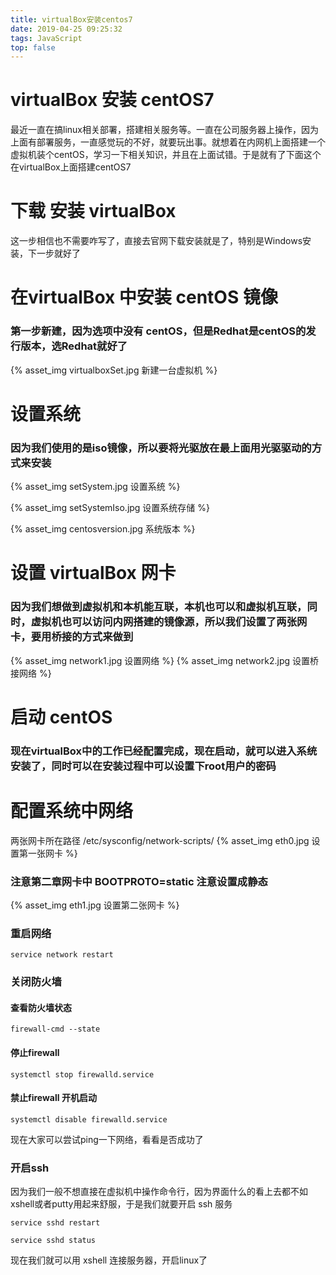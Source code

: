 ```yaml
---
title: virtualBox安装centos7
date: 2019-04-25 09:25:32
tags: JavaScript 
top: false
---
```

# virtualBox 安装 centOS7
最近一直在搞linux相关部署，搭建相关服务等。一直在公司服务器上操作，因为上面有部署服务，一直感觉玩的不好，就要玩出事。就想着在内网机上面搭建一个虚拟机装个centOS，学习一下相关知识，并且在上面试错。于是就有了下面这个在virtualBox上面搭建centOS7

# 下载 安装 virtualBox 
这一步相信也不需要咋写了，直接去官网下载安装就是了，特别是Windows安装，下一步就好了

# 在virtualBox 中安装 centOS 镜像
### 第一步新建，因为选项中没有 centOS，但是Redhat是centOS的发行版本，选Redhat就好了
{% asset_img virtualboxSet.jpg 新建一台虚拟机 %}

# 设置系统
### 因为我们使用的是iso镜像，所以要将光驱放在最上面用光驱驱动的方式来安装
{% asset_img setSystem.jpg 设置系统 %}

{% asset_img setSystemIso.jpg 设置系统存储 %}

{% asset_img centosversion.jpg 系统版本 %}

# 设置 virtualBox 网卡
### 因为我们想做到虚拟机和本机能互联，本机也可以和虚拟机互联，同时，虚拟机也可以访问内网搭建的镜像源，所以我们设置了两张网卡，要用桥接的方式来做到
{% asset_img network1.jpg 设置网络 %}
{% asset_img network2.jpg 设置桥接网络 %}

# 启动 centOS
### 现在virtualBox中的工作已经配置完成，现在启动，就可以进入系统安装了，同时可以在安装过程中可以设置下root用户的密码

# 配置系统中网络
两张网卡所在路径 /etc/sysconfig/network-scripts/
{% asset_img eth0.jpg 设置第一张网卡 %}

### 注意第二章网卡中 BOOTPROTO=static 注意设置成静态
{% asset_img eth1.jpg 设置第二张网卡 %}

### 重启网络
    service network restart

### 关闭防火墙
#### 查看防火墙状态

    firewall-cmd --state

#### 停止firewall

    systemctl stop firewalld.service

#### 禁止firewall 开机启动

    systemctl disable firewalld.service

现在大家可以尝试ping一下网络，看看是否成功了

### 开启ssh

因为我们一般不想直接在虚拟机中操作命令行，因为界面什么的看上去都不如xshell或者putty用起来舒服，于是我们就要开启 ssh 服务

    service sshd restart

    service sshd status

现在我们就可以用 xshell 连接服务器，开启linux了
